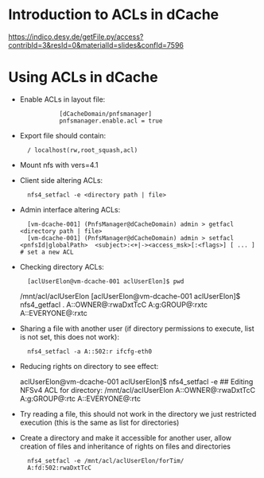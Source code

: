 Introduction to ACLs in dCache
=============

https://indico.desy.de/getFile.py/access?contribId=3&resId=0&materialId=slides&confId=7596

Using ACLs in dCache
=============

* Enable ACLs in layout file:

                 [dCacheDomain/pnfsmanager]
                 pnfsmanager.enable.acl = true

* Export file should contain:

        / localhost(rw,root_squash,acl)

* Mount nfs with vers=4.1 

* Client side altering ACLs:

        nfs4_setfacl -e <directory path | file>

* Admin interface altering ACLs:

        [vm-dcache-001] (PnfsManager@dCacheDomain) admin > getfacl <directory path | file>
        [vm-dcache-001] (PnfsManager@dCacheDomain) admin > setfacl <pnfsId|globalPath>  <subject>:<+|-><access_msk>[:<flags>] [ ... ] # set a new ACL

* Checking directory ACLs:

        [aclUserElon@vm-dcache-001 aclUserElon]$ pwd
	/mnt/acl/aclUserElon
	[aclUserElon@vm-dcache-001 aclUserElon]$ nfs4_getfacl .
	A::OWNER@:rwaDxtTcC
	A:g:GROUP@:rxtc
	A::EVERYONE@:rxtc 

* Sharing a file with another user (if directory permissions to execute, list is not set, this does not work):

        nfs4_setfacl -a A::502:r ifcfg-eth0

* Reducing rights on directory to see effect:
       
 	aclUserElon@vm-dcache-001 aclUserElon]$ nfs4_setfacl -e <directory name> 
	\#\# Editing NFSv4 ACL for directory: /mnt/acl/aclUserElon
	A::OWNER@:rwaDxtTcC
	A:g:GROUP@:rtc
	A::EVERYONE@:rtc

* Try reading a file, this should not work in the directory we just restricted execution (this is the same as list for directories) 

* Create a directory and make it accessible for another user, allow creation of files and inheritance of rights on files and directories

        nfs4_setfacl -e /mnt/acl/aclUserElon/forTim/  
        A:fd:502:rwaDxtTcC


